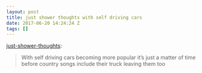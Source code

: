 ```yaml
---
layout: post
title: just shower thoughts with self driving cars
date: 2017-06-20 14:24:24 Z
tags: []
---
```

[just-shower-thoughts](http://just-shower-thoughts.tumblr.com/post/162045433634/with-self-driving-cars-becoming-more-popular-its):

> With self driving cars becoming more popular it’s just a matter of time before country songs include their truck leaving them too
